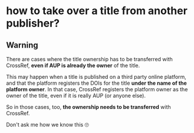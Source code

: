 # how to take over a title from another publisher?

## Warning
There are cases where the title ownership has to be transferred with CrossRef, **even if AUP is already the owner** of the title.

This may happen when a title is published on a third party online platform, and that the platform registers the DOIs for the title **under the name of the platform owner**. In that case, CrossRef registers the platform owner as the owner of the title, even if it is really AUP (or anyone else). 

So in those cases, too, **the ownership needs to be transferred** with CrossRef.

Don't ask me how we know this 🙄
